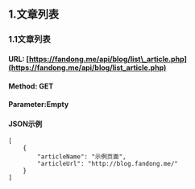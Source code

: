 ## 1.文章列表

### 1.1文章列表

#### URL: [https://fandong.me/api/blog/list\_article.php](https://fandong.me/api/blog/list_article.php)

#### Method: GET

#### Parameter:Empty

#### JSON示例

```
[
    {
        "articleName": "示例页面",
        "articleUrl": "http://blog.fandong.me/"
    }
]
```



